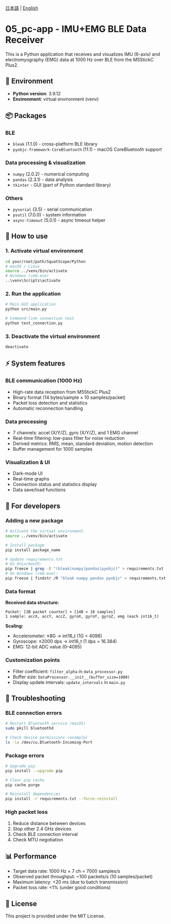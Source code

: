 [日本語](README-JP.md) | [English](README.md)

# 05_pc-app - IMU+EMG BLE Data Receiver

This is a Python application that receives and visualizes IMU (6-axis) and electromyography (EMG) data at 1000 Hz over BLE from the M5StickC Plus2.

## 🔧 Environment

- **Python version**: 3.9.12
- **Environment**: virtual environment (venv)

## 📦 Packages

### BLE
- `bleak` (1.1.0) - cross-platform BLE library
- `pyobjc-framework-CoreBluetooth` (11.1) - macOS CoreBluetooth support

### Data processing & visualization
- `numpy` (2.0.2) - numerical computing
- `pandas` (2.3.1) - data analysis
- `tkinter` - GUI (part of Python standard library)

### Others
- `pyserial` (3.5) - serial communication
- `psutil` (7.0.0) - system information
- `async-timeout` (5.0.1) - async timeout helper

## 🚀 How to use

### 1. Activate virtual environment

```bash
cd your/root/path/SquatScope/Python
# macOS / Linux
source ../venv/bin/activate
# Windows (cmd.exe)
..\venv\Scripts\activate
```

### 2. Run the application

```bash
# Main GUI application
python src/main.py

# Command-line connection test
python test_connection.py
```

### 3. Deactivate the virtual environment

```bash
deactivate
```

## ⚡ System features

### BLE communication (1000 Hz)
- High-rate data reception from M5StickC Plus2
- Binary format (14 bytes/sample × 10 samples/packet)
- Packet loss detection and statistics
- Automatic reconnection handling

### Data processing
- 7 channels: accel (X/Y/Z), gyro (X/Y/Z), and 1 EMG channel
- Real-time filtering: low-pass filter for noise reduction
- Derived metrics: RMS, mean, standard deviation, motion detection
- Buffer management for 1000 samples

### Visualization & UI
- Dark-mode UI
- Real-time graphs
- Connection status and statistics display
- Data save/load functions

## 🔧 For developers

### Adding a new package

```bash
# Activate the virtual environment
source ../venv/bin/activate

# Install package
pip install package_name

# Update requirements.txt
# On Unix/macOS:
pip freeze | grep -E "(bleak|numpy|pandas|pyobjc)" > requirements.txt
# On Windows (cmd.exe):
pip freeze | findstr /R "bleak numpy pandas pyobjc" > requirements.txt
```

### Data format

**Received data structure:**
```
Packet: [2B packet counter] + [14B × 10 samples]
1 sample: accX, accY, accZ, gyroX, gyroY, gyroZ, emg (each int16_t)
```

**Scaling:**
- Accelerometer: ±8G → int16_t (1G = 4096)
- Gyroscope: ±2000 dps → int16_t (1 dps = 16.384)
- EMG: 12-bit ADC value (0–4095)

### Customization points

- Filter coefficient: `filter_alpha` in `data_processor.py`
- Buffer size: `DataProcessor.__init__(buffer_size=1000)`
- Display update intervals: `update_intervals` in `main.py`

## 🐛 Troubleshooting

### BLE connection errors
```bash
# Restart Bluetooth service (macOS)
sudo pkill bluetoothd

# Check device permissions (example)
ls -la /dev/cu.Bluetooth-Incoming-Port
```

### Package errors
```bash
# Upgrade pip
pip install --upgrade pip

# Clear pip cache
pip cache purge

# Reinstall dependencies
pip install -r requirements.txt --force-reinstall
```

### High packet loss
1. Reduce distance between devices
2. Stop other 2.4 GHz devices
3. Check BLE connection interval
4. Check MTU negotiation

## 📊 Performance

- Target data rate: 1000 Hz × 7 ch = 7000 samples/s
- Observed packet throughput: ~100 packets/s (10 samples/packet)
- Maximum latency: <20 ms (due to batch transmission)
- Packet loss rate: <1% (under good conditions)

## 📝 License

This project is provided under the MIT License.
```